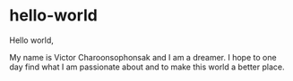 # hello-world

Hello world,

My name is Victor Charoonsophonsak and I am a dreamer. 
I hope to one day find what I am passionate about and to make this world a better place.
